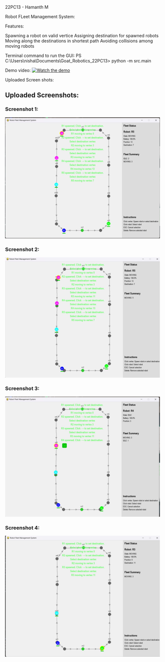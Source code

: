 22PC13 - Hamanth M

Robot FLeet Management System:

Features:

  Spawning a robot on valid vertice
  Assigning destination for spawned robots
  Moving along the destinations in shortest path
  Avoiding collisions among moving robots

Terminal command to run the GUI: PS C:\Users\nisha\Documents\Goat_Robotics_22PC13> python -m src.main


Demo video:
[![Watch the demo](https://img.youtube.com/vi/VIDEO_ID/0.jpg)](https://github.com/hamanth30/GoatPSGHackathon_22PC13/blob/main/Goat_PSG_hackathon_22PC13.mp4)


Uploaded Screen shots:
## Uploaded Screenshots:

### Screenshot 1:
![Screenshot 1](Screen_shot1.jpeg)

### Screenshot 2:
![Screenshot 2](Screen_shot2.jpeg)

### Screenshot 3:
![Screenshot 3](Screen_shot3.jpeg)

### Screenshot 4:
![Screenshot 4](Screen_shot4.jpeg)
